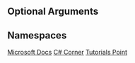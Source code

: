 ## Optional Arguments

## Namespaces
[Microsoft Docs](https://docs.microsoft.com/en-us/dotnet/csharp/fundamentals/types/namespaces)
[C# Corner](https://www.c-sharpcorner.com/article/working-with-namespaces-in-C-Sharp/#:~:text=In%20C%23%2C%20namespaces%20are%20used,%2C%20interfaces%2C%20enums%20and%20delegates.)
[Tutorials Point](https://www.tutorialspoint.com/csharp/csharp_namespaces.htm)